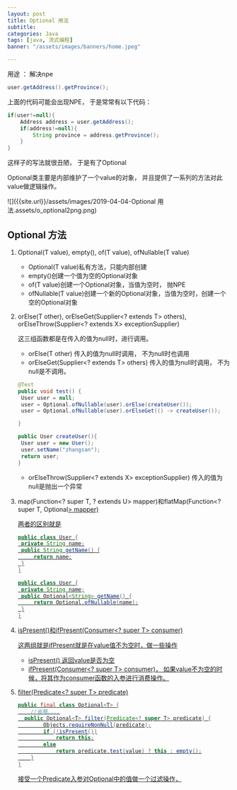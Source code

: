 ```yaml
---
layout: post
title: Optional 用法
subtitle:
categories: Java
tags: [java, 流式编程]
banner: "/assets/images/banners/home.jpeg"

---
```


用途 ： 解决npe

```java
user.getAddress().getProvince();
```

上面的代码可能会出现NPE， 于是常常有以下代码：

```java
if(user!=null){
	Address address = user.getAddress();
	if(address!=null){
		String province = address.getProvince();
	}
}
```

这样子的写法就很丑陋， 于是有了Optional

Optional类主要是内部维护了一个value的对象， 并且提供了一系列的方法对此value做逻辑操作。

![]({{site.url}}/assets/images/2019-04-04-Optional 用法.assets/o_optional2png.png)

## **Optional 方法**

1. Optional(T value), empty(), of(T value), ofNullable(T value)

   - Optional(T value)私有方法，只能内部创建
   - empty()创建一个值为空的Optional对象
   - of(T value)创建一个Optional对象，当值为空时， 抛NPE
   - ofNullable(T value)创建一个新的Optional对象，当值为空时，创建一个空的Optional对象

2. orElse(T other), orElseGet(Supplier<? extends T> others), orElseThrow(Supplier<? extends X> exceptionSupplier)

   这三组函数都是在传入的值为null时，进行调用。

   - orElse(T other) 传入的值为null时调用， 不为null时也调用
   - orElseGet(Supplier<? extends T> others) 传入的值为null时调用， 不为null是不调用。

   ```java
   @Test
   public void test() {
   	User user = null;
   	user = Optional.ofNullable(user).orElse(createUser());
   	user = Optional.ofNullable(user).orElseGet(() -> createUser());

   }

   public User createUser(){
   	User user = new User();
   	user.setName("zhangsan");
   	return user;
   }
   ```

   - orElseThrow(Supplier<? extends X> exceptionSupplier) 传入的值为null是抛出一个异常

3. map(Function<? super T, ? extends U> mapper)和flatMap(Function<? super T, Optional<U>> mapper)

   两者的区别就是

   ```java
   public class User {
   	private String name;
   	public String getName() {
   		return name;
   	}
   }
   ```

   ```java
   public class User {
   	private String name;
   	public Optional<String> getName() {
   		return Optional.ofNullable(name);
   	}
   }
   ```

4. isPresent()和ifPresent(Consumer<? super T> consumer)

   这两组就是ifPresent就是在value值不为空时，做一些操作

   - isPresent() 返回value是否为空
   - ifPresent(Consumer<? super T> consumer)， 如果value不为空的时候，将其作为consumer函数的入参进行消费操作。

5. filter(Predicate<? super T> predicate)

   ```java
   public final class Optional<T> {
       //省略....
     public Optional<T> filter(Predicate<? super T> predicate) {
           Objects.requireNonNull(predicate);
           if (!isPresent())
               return this;
           else
               return predicate.test(value) ? this : empty();
       }
   }
   ```

   接受一个Predicate入参对Optional中的值做一个过滤操作，

